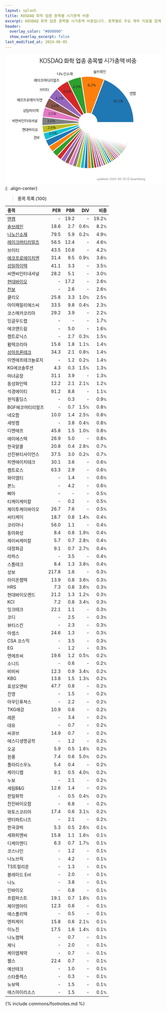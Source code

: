 ```yaml
---
layout: splash
title: KOSDAQ 화학 업종 종목별 시가총액 비중
excerpt: KOSDAQ 화학 업종 종목별 시가총액 비중입니다. 종목별로 주요 재무 지표를 함께 표시합니다.
header:
  overlay_color: "#800000"
  show_overlay_excerpt: false
last_modified_at: 2024-06-05
---
```



![KOSDAQ 화학 업종 종목별 시가총액 비중](/stats/sector/images/kosdaq_업종_화학_종목.png){: .align-center}


> **종목 목록 (100)**<a id="list"></a>

| **종목** | **PER** | **PBR** | **DIV** | **비중** |
| :------- | ------: | ------: | ------: | -------: |
| [엔켐](/348370/) | - | 19.2 | - | 19.2<small>%</small> |
| [솔브레인](/357780/) | 18.6 | 2.7 | 0.6<small>%</small> | 8.2<small>%</small> |
| [나노신소재](/121600/) | 79.5 | 5.9 | 0.2<small>%</small> | 4.9<small>%</small> |
| [레이크머티리얼즈](/281740/) | 56.5 | 12.4 | - | 4.6<small>%</small> |
| 브이티 | 43.5 | 10.6 | - | 4.2<small>%</small> |
| [에코프로에이치엔](/383310/) | 31.4 | 9.5 | 0.9<small>%</small> | 3.6<small>%</small> |
| [성일하이텍](/365340/) | 41.1 | 3.3 | - | 3.5<small>%</small> |
| 씨앤씨인터내셔널 | 28.2 | 5.1 | - | 3.0<small>%</small> |
| [현대바이오](/048410/) | - | 17.2 | - | 2.6<small>%</small> |
| [천보](/278280/) | - | 2.6 | - | 2.6<small>%</small> |
| 클리오 | 25.8 | 3.3 | 1.0<small>%</small> | 2.5<small>%</small> |
| 아이패밀리에스씨 | 33.5 | 9.8 | 0.4<small>%</small> | 2.3<small>%</small> |
| 코스메카코리아 | 29.2 | 3.9 | - | 2.2<small>%</small> |
| 잉글우드랩 | - | - | - | 1.7<small>%</small> |
| 에코앤드림 | - | 5.0 | - | 1.6<small>%</small> |
| 켐트로닉스 | - | 2.7 | 0.3<small>%</small> | 1.5<small>%</small> |
| 펌텍코리아 | 15.6 | 1.8 | 1.1<small>%</small> | 1.4<small>%</small> |
| [상아프론테크](/089980/) | 34.3 | 2.1 | 0.8<small>%</small> | 1.4<small>%</small> |
| 이엔에프테크놀로지 | - | 1.2 | 0.2<small>%</small> | 1.4<small>%</small> |
| KG에코솔루션 | 4.3 | 0.3 | 1.5<small>%</small> | 1.3<small>%</small> |
| 마녀공장 | 31.1 | 3.9 | - | 1.3<small>%</small> |
| 동성화인텍 | 12.2 | 2.1 | 2.1<small>%</small> | 1.2<small>%</small> |
| 석경에이티 | 91.2 | 8.8 | - | 1.1<small>%</small> |
| 원익홀딩스 | - | 0.3 | - | 0.9<small>%</small> |
| BGF에코머티리얼즈 | - | 0.7 | 1.5<small>%</small> | 0.8<small>%</small> |
| 네오팜 | 10.0 | 1.4 | 2.5<small>%</small> | 0.8<small>%</small> |
| 새빗켐 | - | 3.8 | 0.4<small>%</small> | 0.8<small>%</small> |
| 디엔에프 | 45.8 | 1.5 | 1.0<small>%</small> | 0.8<small>%</small> |
| 에이에스텍 | 26.9 | 5.0 | - | 0.8<small>%</small> |
| 한국알콜 | 20.8 | 0.4 | 2.8<small>%</small> | 0.7<small>%</small> |
| 선진뷰티사이언스 | 37.5 | 3.0 | 0.2<small>%</small> | 0.7<small>%</small> |
| 피엔에이치테크 | 30.1 | 3.6 | - | 0.6<small>%</small> |
| 켐트로스 | 63.3 | 2.9 | - | 0.6<small>%</small> |
| 와이엠티 | - | 1.4 | - | 0.6<small>%</small> |
| 본느 | - | 4.2 | - | 0.6<small>%</small> |
| 삐아 | - | - | - | 0.5<small>%</small> |
| 티케이케미칼 | - | 0.2 | - | 0.5<small>%</small> |
| 제이투케이바이오 | 26.7 | 7.6 | - | 0.5<small>%</small> |
| 씨티케이 | 18.7 | 0.8 | 1.4<small>%</small> | 0.4<small>%</small> |
| 코리아나 | 56.0 | 1.1 | - | 0.4<small>%</small> |
| 동아화성 | 8.4 | 0.8 | 1.9<small>%</small> | 0.4<small>%</small> |
| 제이씨케미칼 | 5.7 | 0.7 | 2.8<small>%</small> | 0.4<small>%</small> |
| 대정화금 | 9.1 | 0.7 | 2.7<small>%</small> | 0.4<small>%</small> |
| 라파스 | - | 3.5 | - | 0.4<small>%</small> |
| 스톰테크 | 8.4 | 1.3 | 3.8<small>%</small> | 0.4<small>%</small> |
| 상보 | 217.8 | 1.6 | - | 0.3<small>%</small> |
| 라이온켐텍 | 13.9 | 0.8 | 3.6<small>%</small> | 0.3<small>%</small> |
| HRS | 7.3 | 0.8 | 3.6<small>%</small> | 0.3<small>%</small> |
| 현대바이오랜드 | 21.2 | 1.3 | 1.2<small>%</small> | 0.3<small>%</small> |
| KCI | 7.2 | 0.8 | 3.4<small>%</small> | 0.3<small>%</small> |
| 잉크테크 | 22.1 | 1.1 | - | 0.3<small>%</small> |
| 코디 | - | 2.5 | - | 0.3<small>%</small> |
| 뷰티스킨 | - | 2.3 | - | 0.3<small>%</small> |
| 아셈스 | 24.6 | 1.3 | - | 0.3<small>%</small> |
| CSA 코스믹 | - | 3.5 | - | 0.3<small>%</small> |
| EG | - | 1.2 | - | 0.3<small>%</small> |
| 엔에프씨 | 19.6 | 1.2 | 0.5<small>%</small> | 0.2<small>%</small> |
| 소니드 | - | 0.6 | - | 0.2<small>%</small> |
| 비비씨 | 12.3 | 0.9 | 3.4<small>%</small> | 0.2<small>%</small> |
| KBG | 13.8 | 1.5 | 1.3<small>%</small> | 0.2<small>%</small> |
| 효성오앤비 | 47.7 | 0.8 | - | 0.2<small>%</small> |
| 진영 | - | 1.5 | - | 0.2<small>%</small> |
| 아우딘퓨쳐스 | - | 2.2 | - | 0.2<small>%</small> |
| TKG애강 | 10.9 | 0.6 | - | 0.2<small>%</small> |
| 레몬 | - | 3.4 | - | 0.2<small>%</small> |
| 대유 | - | 0.7 | - | 0.2<small>%</small> |
| 씨큐브 | 14.9 | 0.7 | - | 0.2<small>%</small> |
| 에스디생명공학 | - | 1.2 | - | 0.2<small>%</small> |
| 오공 | 5.9 | 0.5 | 1.6<small>%</small> | 0.2<small>%</small> |
| 원풍 | 7.4 | 0.6 | 5.0<small>%</small> | 0.2<small>%</small> |
| 폴라리스우노 | 5.4 | 0.4 | - | 0.2<small>%</small> |
| 케이디켐 | 9.1 | 0.5 | 4.0<small>%</small> | 0.2<small>%</small> |
| 누보 | - | 2.1 | - | 0.2<small>%</small> |
| 세림B&G | 12.6 | 1.4 | - | 0.2<small>%</small> |
| 한일화학 | - | 0.5 | 0.4<small>%</small> | 0.2<small>%</small> |
| 전진바이오팜 | - | 6.8 | - | 0.2<small>%</small> |
| 와토스코리아 | 17.4 | 0.6 | 3.1<small>%</small> | 0.2<small>%</small> |
| 엔터파트너즈 | - | 2.1 | - | 0.2<small>%</small> |
| 한국큐빅 | 5.3 | 0.5 | 2.6<small>%</small> | 0.1<small>%</small> |
| 세화피앤씨 | 15.8 | 1.1 | 1.6<small>%</small> | 0.1<small>%</small> |
| 디케이앤디 | 6.3 | 0.7 | 1.7<small>%</small> | 0.1<small>%</small> |
| 코스나인 | - | 1.2 | - | 0.1<small>%</small> |
| 나노브릭 | - | 4.2 | - | 0.1<small>%</small> |
| TS트릴리온 | - | 1.3 | - | 0.1<small>%</small> |
| 블레이드 Ent | - | 2.0 | - | 0.1<small>%</small> |
| 나노 | - | 3.8 | - | 0.1<small>%</small> |
| 인바이오 | - | 0.8 | - | 0.1<small>%</small> |
| 프럼파스트 | 19.1 | 0.7 | 1.6<small>%</small> | 0.1<small>%</small> |
| 제이엠아이 | 12.3 | 0.6 | - | 0.1<small>%</small> |
| 에스폴리텍 | - | 0.5 | - | 0.1<small>%</small> |
| 엔피케이 | 15.8 | 0.6 | 2.1<small>%</small> | 0.1<small>%</small> |
| 이노진 | 17.5 | 1.6 | 1.4<small>%</small> | 0.1<small>%</small> |
| 나노캠텍 | - | 0.7 | - | 0.1<small>%</small> |
| 제닉 | - | 2.0 | - | 0.1<small>%</small> |
| 케이엠제약 | - | 0.7 | - | 0.1<small>%</small> |
| 웹스 | 22.4 | 0.7 | - | 0.1<small>%</small> |
| 예선테크 | - | 1.0 | - | 0.1<small>%</small> |
| 스타플렉스 | - | 0.3 | - | 0.1<small>%</small> |
| 뉴보텍 | - | 1.5 | - | 0.1<small>%</small> |
| 에스아이리소스 | - | 1.5 | - | 0.1<small>%</small> |

{% include commons/footnotes.md %}